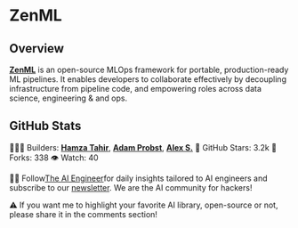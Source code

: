 # ZenML

## Overview
**[ZenML](https://www.linkedin.com/feed/#)** is an open-source MLOps framework for portable, production-ready ML pipelines. It enables developers to collaborate effectively by decoupling infrastructure from pipeline code, and empowering roles across data science, engineering & and ops.

## GitHub Stats
👷🏽‍♀️ Builders: **[Hamza Tahir](https://www.linkedin.com/feed/#)**, **[Adam Probst](https://www.linkedin.com/feed/#)**, **[Alex S.](https://www.linkedin.com/feed/#)**
💫 GitHub Stars: 3.2k
🍴 Forks: 338
👁️ Watch: 40

🧙🏽 Follow[The AI Engineer](https://www.linkedin.com/company/theaiengineer/)for daily insights tailored to AI engineers and subscribe to our [newsletter](http://theaiengineerco.substack.com). We are the AI community for hackers!

⚠️ If you want me to highlight your favorite AI library, open-source or not, please share it in the comments section!